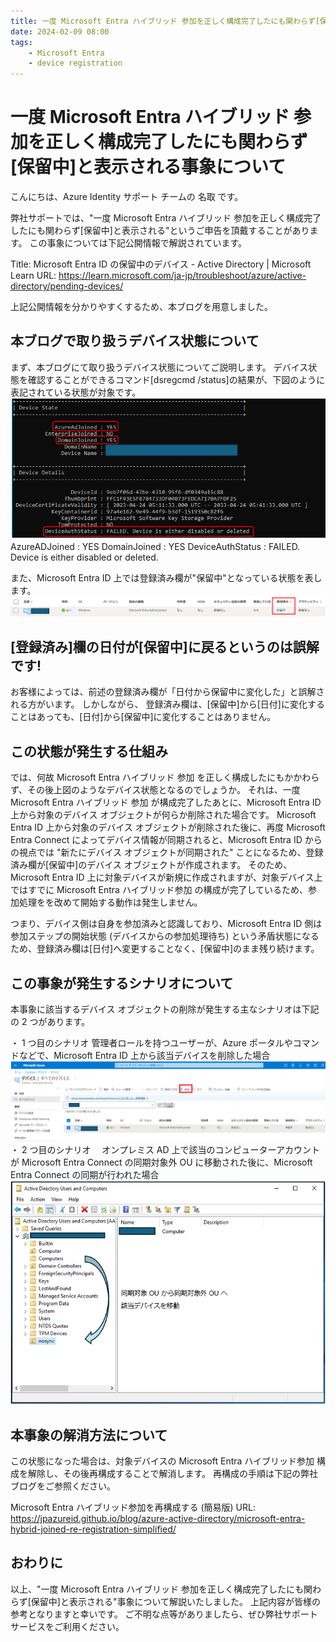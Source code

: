 ```yaml
---
title: 一度 Microsoft Entra ハイブリッド 参加を正しく構成完了したにも関わらず[保留中]と表示される事象について
date: 2024-02-09 08:00
tags:
    - Microsoft Entra
    - device registration
---
```


# 一度 Microsoft Entra ハイブリッド 参加を正しく構成完了したにも関わらず[保留中]と表示される事象について

こんにちは、Azure Identity サポート チームの 名取 です。

弊社サポートでは、"一度 Microsoft Entra ハイブリッド 参加を正しく構成完了したにも関わらず[保留中]と表示される"というご申告を頂戴することがあります。
この事象については下記公開情報で解説されています。

Title: Microsoft Entra ID の保留中のデバイス - Active Directory | Microsoft Learn
URL: <https://learn.microsoft.com/ja-jp/troubleshoot/azure/active-directory/pending-devices/>

上記公開情報を分かりやすくするため、本ブログを用意しました。

## 本ブログで取り扱うデバイス状態について

まず、本ブログにて取り扱うデバイス状態についてご説明します。
デバイス状態を確認することができるコマンド[dsregcmd /status]の結果が、下図のように表記されている状態が対象です。
![](./hybrid-pending-device/command.png)
AzureADJoined : YES
DomainJoined : YES
DeviceAuthStatus : FAILED. Device is either disabled or deleted.

また、Microsoft Entra ID 上では登録済み欄が"保留中"となっている状態を表します。
![](./hybrid-pending-device/Microsoft_Entra.png)

## [登録済み]欄の日付が[保留中]に戻るというのは誤解です!

お客様によっては、前述の登録済み欄が「日付から保留中に変化した」と誤解される方がいます。
しかしながら、 登録済み欄は、[保留中]から[日付]に変化することはあっても、[日付]から[保留中]に変化することはありません。

## この状態が発生する仕組み

では、何故 Microsoft Entra ハイブリッド 参加 を正しく構成したにもかかわらず、その後上図のようなデバイス状態となるのでしょうか。
それは、一度 Microsoft Entra ハイブリッド 参加 が構成完了したあとに、Microsoft Entra ID 上から対象のデバイス オブジェクトが何らか削除された場合です。
Microsoft Entra ID 上から対象のデバイス オブジェクトが削除された後に、再度 Microsoft Entra Connect によってデバイス情報が同期されると、Microsoft Entra ID からの視点では "新たにデバイス オブジェクトが同期された" ことになるため、登録済み欄が[保留中]のデバイス オブジェクトが作成されます。
そのため、Microsoft Entra ID 上に対象デバイスが新規に作成されますが、対象デバイス上ではすでに Microsoft Entra ハイブリッド参加 の構成が完了しているため、参加処理をを改めて開始する動作は発生しません。

つまり、デバイス側は自身を参加済みと認識しており、Microsoft Entra ID 側は参加ステップの開始状態 (デバイスからの参加処理待ち) という矛盾状態になるため、登録済み欄は[日付]へ変更することなく、[保留中]のまま残り続けます。

## この事象が発生するシナリオについて

本事象に該当するデバイス オブジェクトの削除が発生する主なシナリオは下記の 2 つがあります。

・ 1 つ目のシナリオ
  管理者ロールを持つユーザーが、Azure ポータルやコマンドなどで、Microsoft  Entra ID 上から該当デバイスを削除した場合
![](./hybrid-pending-device/device.png)
・ 2 つ目のシナリオ
　オンプレミス AD 上で該当のコンピューターアカウントが Microsoft Entra Connect の同期対象外 OU に移動された後に、Microsoft Entra Connect の同期が行われた場合
![](./hybrid-pending-device/users_and_computers.png)

## 本事象の解消方法について

この状態になった場合は、対象デバイスの Microsoft Entra ハイブリッド参加 構成を解除し、その後再構成することで解消します。
再構成の手順は下記の弊社ブログをご参照ください。

Microsoft Entra ハイブリッド参加を再構成する (簡易版)
URL: <https://jpazureid.github.io/blog/azure-active-directory/microsoft-entra-hybrid-joined-re-registration-simplified/>

## おわりに

以上、"一度 Microsoft Entra ハイブリッド 参加を正しく構成完了したにも関わらず[保留中]と表示される"事象について解説いたしました。
上記内容が皆様の参考となりますと幸いです。
ご不明な点等がありましたら、ぜひ弊社サポート サービスをご利用ください。
